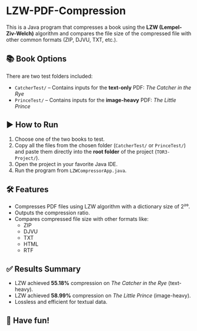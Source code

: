 # LZW-PDF-Compression

This is a Java program that compresses a book using the **LZW (Lempel-Ziv-Welch)** algorithm and compares the file size of the compressed file with other common formats (ZIP, DJVU, TXT, etc.).

## 📚 Book Options

There are two test folders included:

- `CatcherTest/` – Contains inputs for the **text-only** PDF: *The Catcher in the Rye*
- `PrinceTest/` – Contains inputs for the **image-heavy** PDF: *The Little Prince*

## ▶️ How to Run

1. Choose one of the two books to test.
2. Copy all the files from the chosen folder (`CatcherTest/` or `PrinceTest/`) and paste them directly into the **root folder** of the project (`TOR3-Project/`).
3. Open the project in your favorite Java IDE.
4. Run the program from `LZWCompressorApp.java`.

## 🛠 Features

- Compresses PDF files using LZW algorithm with a dictionary size of 2²⁰.
- Outputs the compression ratio.
- Compares compressed file size with other formats like:
  - ZIP
  - DJVU
  - TXT
  - HTML
  - RTF

## ✅ Results Summary

- LZW achieved **55.18%** compression on *The Catcher in the Rye* (text-heavy).
- LZW achieved **58.99%** compression on *The Little Prince* (image-heavy).
- Lossless and efficient for textual data.

## 🎉 Have fun!
